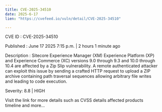 ```yaml
---
title: CVE-2025-34510
date: 2025-6-17
lien: "https://cvefeed.io/vuln/detail/CVE-2025-34510"

---
```


CVE ID : CVE-2025-34510

Published :  June 17
2025
7:15 p.m. | 2 hours
1 minute ago

Description : Sitecore Experience Manager (XM)
Experience Platform (XP)
and Experience Commerce (XC) versions 9.0 through 9.3 and 10.0 through 10.4 are affected by a Zip Slip vulnerability. A remote
authenticated attacker can exploit this issue by sending a crafted HTTP request to upload a ZIP archive containing path traversal sequences
allowing arbitrary file writes and leading to code execution.

Severity: 8.8 | HIGH

Visit the link for more details
such as CVSS details
affected products
timeline
and more...

